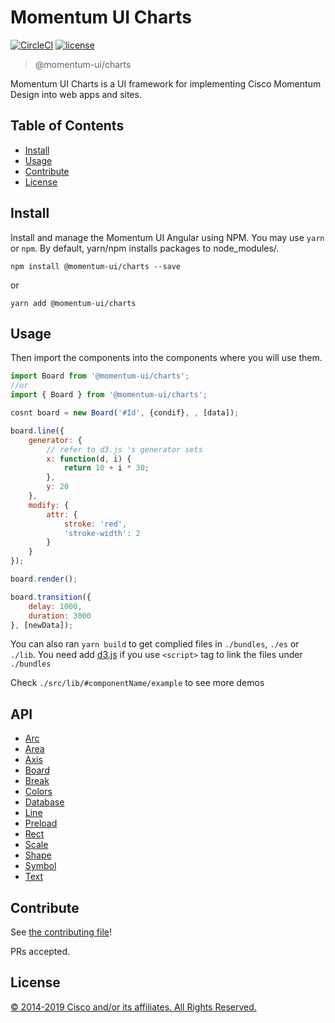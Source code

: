 # Momentum UI Charts

[![CircleCI](https://img.shields.io/circleci/project/github/momentum-design/momentum-ui/master.svg)](https://circleci.com/gh/momentum-design/momentum-ui/)
[![license](https://img.shields.io/github/license/momentum-design/momentum-ui.svg?color=blueviolet)](https://github.com/momentum-design/momentum-ui/blob/master/angular/LICENSE)

> @momentum-ui/charts

Momentum UI Charts is a UI framework for implementing Cisco Momentum Design into web apps and sites.

## Table of Contents

- [Install](#install)
- [Usage](#usage)
- [Contribute](#contribute)
- [License](#license)

## Install

Install and manage the Momentum UI Angular using NPM. You may use `yarn` or `npm`. By default, yarn/npm installs packages to node_modules/.

`npm install @momentum-ui/charts --save`

or

`yarn add @momentum-ui/charts`

## Usage


Then import the components into the components where you will use them.

``` js
import Board from '@momentum-ui/charts';
//or
import { Board } from '@momentum-ui/charts';

cosnt board = new Board('#Id', {condif}, , [data]);

board.line({
	generator: {
		// refer to d3.js 's generator sets
		x: function(d, i) {
			return 10 + i * 30;
		},
		y: 20
	},
	modify: {
		attr: {
			stroke: 'red',
			'stroke-width': 2
		}
	}
});

board.render();

board.transition({
	delay: 1000,
	duration: 3000
}, [newData]);

```

You can also ran `yarn build` to get complied files in `./bundles`, `./es` or `./lib`.
You need add [d3.js](https://d3js.org/d3.v5.js) if you use `<script>` tag to link the files under `./bundles`

Check `./src/lib/#componentName/example` to see more demos

## API

+ [Arc](src/lib/arc/README.md)
+ [Area](src/lib/area/README.md)
+ [Axis](src/lib/axis/README.md)
+ [Board](src/lib/board/README.md)
+ [Break](src/lib/break/README.md)
+ [Colors](src/lib/colors/README.md)
+ [Database](src/lib/database/README.md)
+ [Line](src/lib/line/README.md)
+ [Preload](src/lib/preload/README.md)
+ [Rect](src/lib/rect/README.md)
+ [Scale](src/lib/scale/README.md)
+ [Shape](src/lib/shape/README.md)
+ [Symbol](src/lib/symbol/README.md)
+ [Text](src/lib/text/README.md)

## Contribute

See [the contributing file](CONTRIBUTING.md)!

PRs accepted.

## License

[© 2014-2019 Cisco and/or its affiliates. All Rights Reserved.](../LICENSE)
